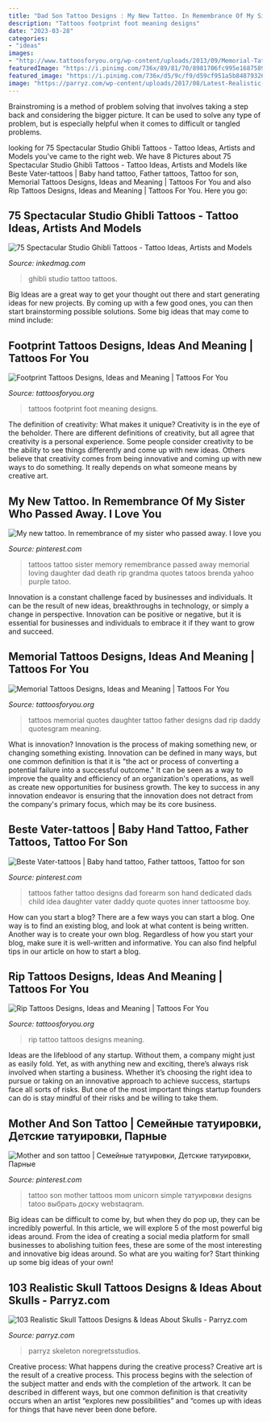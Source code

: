 ```yaml
---
title: "Dad Son Tattoo Designs : My New Tattoo. In Remembrance Of My Sister Who Passed Away. I Love You"
description: "Tattoos footprint foot meaning designs"
date: "2023-03-28"
categories:
- "ideas"
images:
- "http://www.tattoosforyou.org/wp-content/uploads/2013/09/Memorial-Tattoos-Quotes.jpg"
featuredImage: "https://i.pinimg.com/736x/89/81/70/8981706fc995e16875892f5b93c2a9ab.jpg"
featured_image: "https://i.pinimg.com/736x/d5/9c/f9/d59cf951a5b848793261f7661e56b0ae--daughter-tattoos-in-memory-of-tattoo-ideas-sister.jpg"
image: "https://parryz.com/wp-content/uploads/2017/08/Latest-Realistic-Skull-Tattoos.jpg"
---
```



Brainstroming is a method of problem solving that involves taking a step back and considering the bigger picture. It can be used to solve any type of problem, but is especially helpful when it comes to difficult or tangled problems.

	

		
looking for 75 Spectacular Studio Ghibli Tattoos - Tattoo Ideas, Artists and Models you've came to the right web. We have 8 Pictures about 75 Spectacular Studio Ghibli Tattoos - Tattoo Ideas, Artists and Models like Beste Vater-tattoos | Baby hand tattoo, Father tattoos, Tattoo for son, Memorial Tattoos Designs, Ideas and Meaning | Tattoos For You and also Rip Tattoos Designs, Ideas and Meaning | Tattoos For You. Here you go:
		
    
## 75 Spectacular Studio Ghibli Tattoos - Tattoo Ideas, Artists And Models

<img loading=lazy src="https://www.inkedmag.com/.image/t_share/MTc2NjA4MTY4MzAwNzgyODAx/studio-ghibli-fb.jpg" onerror="this.onerror=null;this.src='https://tse4.mm.bing.net/th?id=OIP.vd9yNU2EbDjPKRnjGTTaTwHaD4&amp;pid=15.1';" alt="75 Spectacular Studio Ghibli Tattoos - Tattoo Ideas, Artists and Models">

_Source: inkedmag.com_

>ghibli studio tattoo tattoos. 

	

Big Ideas are a great way to get your thought out there and start generating ideas for new projects. By coming up with a few good ones, you can then start brainstorming possible solutions. Some big ideas that may come to mind include: 

    
## Footprint Tattoos Designs, Ideas And Meaning | Tattoos For You

<img loading=lazy src="https://www.tattoosforyou.org/wp-content/uploads/2013/11/Footprint-Tattoos-On-Foot.jpg" onerror="this.onerror=null;this.src='https://tse4.mm.bing.net/th?id=OIP.GQaKjuT3wzBoVulwVoTNJQHaLH&amp;pid=15.1';" alt="Footprint Tattoos Designs, Ideas and Meaning | Tattoos For You">

_Source: tattoosforyou.org_

>tattoos footprint foot meaning designs. 

	

The definition of creativity: What makes it unique?
Creativity is in the eye of the beholder. There are different definitions of creativity, but all agree that creativity is a personal experience. Some people consider creativity to be the ability to see things differently and come up with new ideas. Others believe that creativity comes from being innovative and coming up with new ways to do something. It really depends on what someone means by creative art.

    
## My New Tattoo. In Remembrance Of My Sister Who Passed Away. I Love You

<img loading=lazy src="https://i.pinimg.com/736x/d5/9c/f9/d59cf951a5b848793261f7661e56b0ae--daughter-tattoos-in-memory-of-tattoo-ideas-sister.jpg" onerror="this.onerror=null;this.src='https://tse2.mm.bing.net/th?id=OIP.uceDPyHFXhG55khkphjlDwAAAA&amp;pid=15.1';" alt="My new tattoo. In remembrance of my sister who passed away. I love you">

_Source: pinterest.com_

>tattoos tattoo sister memory remembrance passed away memorial loving daughter dad death rip grandma quotes tatoos brenda yahoo purple tatoo. 

	

Innovation is a constant challenge faced by businesses and individuals. It can be the result of new ideas, breakthroughs in technology, or simply a change in perspective. Innovation can be positive or negative, but it is essential for businesses and individuals to embrace it if they want to grow and succeed.

    
## Memorial Tattoos Designs, Ideas And Meaning | Tattoos For You

<img loading=lazy src="http://www.tattoosforyou.org/wp-content/uploads/2013/09/Memorial-Tattoos-Quotes.jpg" onerror="this.onerror=null;this.src='https://tse1.mm.bing.net/th?id=OIP.a3hDzoJoKjVr56zr0jdqAwHaJ4&amp;pid=15.1';" alt="Memorial Tattoos Designs, Ideas and Meaning | Tattoos For You">

_Source: tattoosforyou.org_

>tattoos memorial quotes daughter tattoo father designs dad rip daddy quotesgram meaning. 

	

What is innovation?
Innovation is the process of making something new, or changing something existing. Innovation can be defined in many ways, but one common definition is that it is "the act or process of converting a potential failure into a successful outcome." 
It can be seen as a way to improve the quality and efficiency of an organization's operations, as well as create new opportunities for business growth. 
The key to success in any innovation endeavor is ensuring that the innovation does not detract from the company's primary focus, which may be its core business.

    
## Beste Vater-tattoos | Baby Hand Tattoo, Father Tattoos, Tattoo For Son

<img loading=lazy src="https://i.pinimg.com/736x/6d/0f/f3/6d0ff3c781b58ebb8b9aefcebf5ede4d.jpg" onerror="this.onerror=null;this.src='https://tse1.mm.bing.net/th?id=OIP.ROGr3p2KnusNm3fh55isUgHaLr&amp;pid=15.1';" alt="Beste Vater-tattoos | Baby hand tattoo, Father tattoos, Tattoo for son">

_Source: pinterest.com_

>tattoos father tattoo designs dad forearm son hand dedicated dads child idea daughter vater daddy quote quotes inner tattoosme boy. 

	

How can you start a blog?
There are a few ways you can start a blog. One way is to find an existing blog, and look at what content is being written. Another way is to create your own blog. Regardless of how you start your blog, make sure it is well-written and informative. You can also find helpful tips in our article on how to start a blog.

    
## Rip Tattoos Designs, Ideas And Meaning | Tattoos For You

<img loading=lazy src="http://www.tattoosforyou.org/wp-content/uploads/2013/10/Rip-Tattoo-Ideas.jpg" onerror="this.onerror=null;this.src='https://tse3.mm.bing.net/th?id=OIP.yAYckTM8kmNSTQP7W7o1ygHaI3&amp;pid=15.1';" alt="Rip Tattoos Designs, Ideas and Meaning | Tattoos For You">

_Source: tattoosforyou.org_

>rip tattoo tattoos designs meaning. 

	

Ideas are the lifeblood of any startup. Without them, a company might just as easily fold. Yet, as with anything new and exciting, there’s always risk involved when starting a business. Whether it’s choosing the right idea to pursue or taking on an innovative approach to achieve success, startups face all sorts of risks. But one of the most important things startup founders can do is stay mindful of their risks and be willing to take them.

    
## Mother And Son Tattoo | Семейные татуировки, Детские татуировки, Парные

<img loading=lazy src="https://i.pinimg.com/736x/89/81/70/8981706fc995e16875892f5b93c2a9ab.jpg" onerror="this.onerror=null;this.src='https://tse2.mm.bing.net/th?id=OIP.I2shbU4t3Kr25yBFEoJVZAHaJ3&amp;pid=15.1';" alt="Mother and son tattoo | Семейные татуировки, Детские татуировки, Парные">

_Source: pinterest.com_

>tattoo son mother tattoos mom unicorn simple татуировки designs tatoo выбрать доску webstaqram. 

	

Big ideas can be difficult to come by, but when they do pop up, they can be incredibly powerful. In this article, we will explore 5 of the most powerful big ideas around. From the idea of creating a social media platform for small businesses to abolishing tuition fees, these are some of the most interesting and innovative big ideas around. So what are you waiting for? Start thinking up some big ideas of your own!

    
## 103 Realistic Skull Tattoos Designs &amp; Ideas About Skulls - Parryz.com

<img loading=lazy src="https://parryz.com/wp-content/uploads/2017/08/Latest-Realistic-Skull-Tattoos.jpg" onerror="this.onerror=null;this.src='https://tse3.mm.bing.net/th?id=OIP.j9pe1WkEvgCyx6Rz9AR6pwHaLH&amp;pid=15.1';" alt="103 Realistic Skull Tattoos Designs &amp; Ideas About Skulls - Parryz.com">

_Source: parryz.com_

>parryz skeleton noregretsstudios. 

	

Creative process: What happens during the creative process?
Creative art is the result of a creative process. This process begins with the selection of the subject matter and ends with the completion of the artwork. It can be described in different ways, but one common definition is that creativity occurs when an artist “explores new possibilities” and “comes up with ideas for things that have never been done before.

